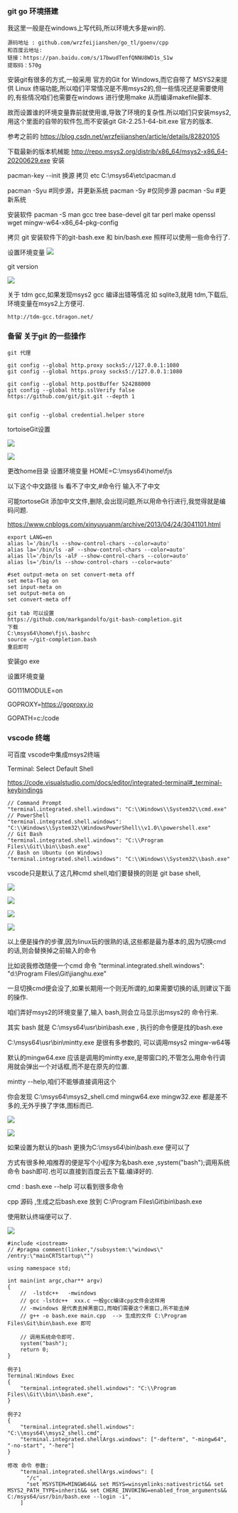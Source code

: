 ﻿### git go 环境搭建
我这里一般是在windows上写代码,所以环境大多是win的.

```
源码地址 : github.com/wrzfeijianshen/go_tl/goenv/cpp
和百度云地址:
链接：https://pan.baidu.com/s/17bwudTenfQNNU8WD1s_S1w 
提取码：570g
```

安装git有很多的方式,一般采用 官方的Git for Windows,而它自带了 MSYS2来提供 Linux 终端功能,所以咱们平常情况是不用msys2的,但一些情况还是需要使用的,有些情况咱们也需要在windows 进行使用make 从而编译makefile脚本.

故而设置谁的环境变量靠前就使用谁,导致了环境的复杂性.所以咱们只安装msys2,用这个里面的自带的软件包,而不安装git Git-2.25.1-64-bit.exe 官方的版本.

参考之前的 https://blog.csdn.net/wrzfeijianshen/article/details/82820105

下载最新的版本机械能
http://repo.msys2.org/distrib/x86_64/msys2-x86_64-20200629.exe
安装

pacman-key --init
换源
拷贝 etc C:\msys64\etc\pacman.d

pacman -Syu                      #同步源，并更新系统 
pacman -Sy                        #仅同步源 
pacman -Su                        #更新系统

安装软件
pacman -S man gcc  tree base-devel git tar perl make openssl wget  mingw-w64-x86_64-pkg-config

拷贝 git 安装软件下的git-bash.exe 和 bin/bash.exe 照样可以使用一些命令行了.

设置环境变量
![](img_files/1.png)

git version

![](img_files/10.png)

关于 tdm gcc,如果发现msys2 gcc 编译出错等情况
如 sqlite3,就用 tdm,下载后,环境变量在msys2上方便可.
```
http://tdm-gcc.tdragon.net/
```

### 备留 关于git 的一些操作
```
git 代理

git config --global http.proxy socks5://127.0.0.1:1080
git config --global https.proxy socks5://127.0.0.1:1080

git config --global http.postBuffer 524288000
git config --global http.sslVerify false
https://github.com/git/git.git --depth 1  


git config --global credential.helper store

```

tortoiseGit设置

![](img_files/11.png)

![](img_files/12.png)

更改home目录 设置环境变量 HOME=C:\msys64\home\fjs

以下这个中文路径  ls 看不了中文,#命令行 输入不了中文

可能tortoseGit 添加中文文件,删除,会出现问题,所以用命令行进行,我觉得就是编码问题.

https://www.cnblogs.com/xinyuyuanm/archive/2013/04/24/3041101.html
```
export LANG=en
alias l='/bin/ls --show-control-chars --color=auto'
alias la='/bin/ls -aF --show-control-chars --color=auto'
alias ll='/bin/ls -alF --show-control-chars --color=auto'
alias ls='/bin/ls --show-control-chars --color=auto'
```
```  /etc/inputrc
#set output-meta on set convert-meta off
set meta-flag on
set input-meta on
set output-meta on
set convert-meta off
```

```
git tab 可以设置 
https://github.com/markgandolfo/git-bash-completion.git
下载
C:\msys64\home\fjs\.bashrc
source ~/git-completion.bash
重启即可
```

安装go exe

设置环境变量

GO111MODULE=on

GOPROXY=https://goproxy.io

GOPATH=c:/code

### vscode 终端

可百度 vscode中集成msys2终端

Terminal: Select Default Shell 

https://code.visualstudio.com/docs/editor/integrated-terminal#_terminal-keybindings

```
// Command Prompt
"terminal.integrated.shell.windows": "C:\\Windows\\System32\\cmd.exe"
// PowerShell
"terminal.integrated.shell.windows": "C:\\Windows\\System32\\WindowsPowerShell\\v1.0\\powershell.exe"
// Git Bash
"terminal.integrated.shell.windows": "C:\\Program Files\\Git\\bin\\bash.exe"
// Bash on Ubuntu (on Windows)
"terminal.integrated.shell.windows": "C:\\Windows\\System32\\bash.exe"
```

vscode只是默认了这几种cmd shell,咱们要替换的则是 git base shell,

![](img_files/3.png)

![](img_files/4.png)

![](img_files/5.png)

![](img_files/6.png)

以上便是操作的步骤,因为linux玩的很熟的话,这些都是最为基本的,因为切换cmd的话,则会替换掉之前输入的命令

比如说我修改随便一个cmd 命令 "terminal.integrated.shell.windows": "d:\\Program Files\\Git\\jianghu.exe"

一旦切换cmd便会没了,如果长期用一个则无所谓的,如果需要切换的话,则建议下面的操作.

咱们弄好msys2的环境变量了,输入 bash,则会立马显示出msys2的 命令行来.

其实 bash 就是 C:\msys64\usr\bin\bash.exe , 执行的命令便是找的bash.exe

 C:\msys64\usr\bin\mintty.exe  是很有多参数的, 可以调用msys2 mingw-w64等
 
 默认的mingw64.exe 应该是调用的mintty.exe,是带窗口的,不管怎么用命令行调用就会弹出一个对话框,而不是在原先的位置.
 
 mintty --help,咱们不能够直接调用这个

 你会发现 C:\msys64\msys2_shell.cmd  mingw64.exe  mingw32.exe 都是差不多的,无外乎换了字体,图标而已.

![](img_files/7.png)

![](img_files/8.png)


如果设置为默认的bash 更换为C:\\msys64\\bin\\bash.exe 便可以了

方式有很多种,咱推荐的便是写个小程序为名bash.exe ,system("bash");调用系统命令 bash即可.也可以直接到百度云去下载.编译好的.

cmd : bash.exe --help 可以看到很多命令

cpp 源码 ,生成之后bash.exe 放到 C:\Program Files\Git\bin\bash.exe

使用默认终端便可以了.

![](img_files/9.png)

```
#include <iostream>
// #pragma comment(linker,"/subsystem:\"windows\" /entry:\"mainCRTStartup\"")

using namespace std;

int main(int argc,char** argv)
{
    //  -lstdc++   -mwindows
    // gcc -lstdc++  xxx.c 一般gcc编译cpp文件会这样用
    // -mwindows 是代表去掉黑窗口,而咱们需要这个黑窗口,所不能去掉
	// g++ -o bash.exe main.cpp  --> 生成的文件 C:\Program Files\Git\bin\bash.exe 即可

    // 调用系统命令即可. 
    system("bash");
    return 0;
}
```

```
例子1
Terminal:Windows Exec
{
    "terminal.integrated.shell.windows": "C:\\Program Files\\Git\\bin\\bash.exe",
}

例子2
{
    "terminal.integrated.shell.windows": "C:\\msys64\\msys2_shell.cmd", 
    "terminal.integrated.shellArgs.windows": ["-defterm", "-mingw64", "-no-start", "-here"]
}

修改 命令 参数: 
    "terminal.integrated.shellArgs.windows": [
      "/c",
      "set MSYSTEM=MINGW64&& set MSYS=winsymlinks:nativestrict&& set MSYS2_PATH_TYPE=inherit&& set CHERE_INVOKING=enabled_from_arguments&& C:/msys64/usr/bin/bash.exe --login -i",
    ]
    
```